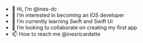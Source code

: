 - 👋 Hi, I’m @ines-dc
- 👀 I’m interested in becoming an IOS developer
- 🌱 I’m currently learning Swift and Swift UI
- 💞️ I’m looking to collaborate on creating my first app
- 📫 How to reach me @inesricardette

<!---
ines-dc/ines-dc is a ✨ special ✨ repository because its `README.md` (this file) appears on your GitHub profile.
You can click the Preview link to take a look at your changes.
--->
